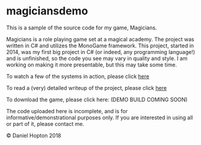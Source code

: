 # magiciansdemo
This is a sample of the source code for my game, Magicians.

Magicians is a role playing game set at a magical academy. The project was written in C# and utilizes the MonoGame framework. This project, started in 2014, was my first big project in C# (or indeed, any programming language!) and is unfinished, so the code you see may vary in quality and style. I am working on making it more presentable, but this may take some time.

To watch a few of the systems in action, please click [here](
https://www.youtube.com/watch?v=CuOT8PEbfqg)

To read a (very) detailed writeup of the project, please click [here](https://github.com/hoptond/magiciansdemo/blob/writeup/writeup.md)

To download the game, please click here:
(DEMO BUILD COMING SOON)

The code uploaded here is incomplete, and is for informative/demonstrational purposes only. If you are interested in using all or part of it, please contact me.

© Daniel Hopton 2018
